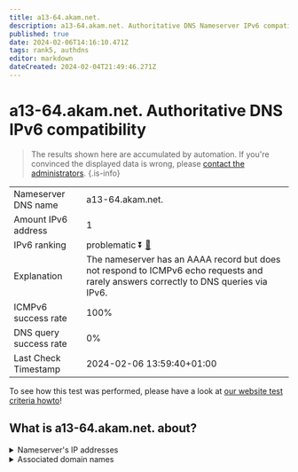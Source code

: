 ```yaml
---
title: a13-64.akam.net.
description: a13-64.akam.net. Authoritative DNS Nameserver IPv6 compatibility
published: true
date: 2024-02-06T14:16:10.471Z
tags: rank5, authdns
editor: markdown
dateCreated: 2024-02-04T21:49:46.271Z
---
```


# a13-64.akam.net. Authoritative DNS IPv6 compatibility

> The results shown here are accumulated by automation. If you're convinced the displayed data is wrong, please [contact the administrators](/howto/chat). 
{.is-info}




|   |   |
| - | - |
| Nameserver DNS name | a13-64.akam.net.
| Amount IPv6 address | 1
| IPv6 ranking | problematic :arrow_double_down: [🔗](/howto/ranking) |
| Explanation | The nameserver has an AAAA record but does not respond to ICMPv6 echo requests and rarely answers correctly to DNS queries via IPv6. |
| ICMPv6 success rate | 100%|
| DNS query success rate | 0% |
| Last Check Timestamp | 2024-02-06 13:59:40+01:00 |

To see how this test was performed, please have a look at [our website test criteria howto](/howto/testcriteria/authdns)!


## What is a13-64.akam.net. about?




<details>
<summary>Nameserver's IP addresses</summary>

2600:1480:800::40

</details>



<details>
<summary>Associated domain names</summary>

www.peacocktv.com

</details>
